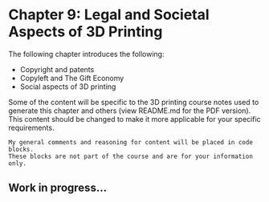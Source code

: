 # **Chapter 9: Legal and Societal Aspects of 3D Printing** #

The following chapter introduces the following:

* Copyright and patents
* Copyleft and The Gift Economy
* Social aspects of 3D printing

Some of the content will be specific to the 3D printing course notes used to generate this chapter and others (view README.md for the PDF version). This content should be changed to make it more applicable for your specific requirements.

	My general comments and reasoning for content will be placed in code blocks.
	These blocks are not part of the course and are for your information only.

## Work in progress... ##